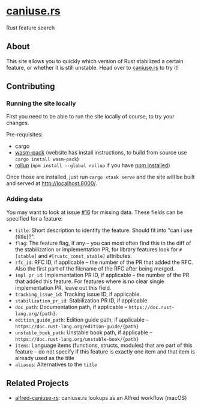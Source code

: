 # [caniuse.rs]

Rust feature search

## About

This site allows you to quickly which version of Rust stabilized a certain
feature, or whether it is still unstable. Head over to [caniuse.rs] to try it!

[caniuse.rs]: https://caniuse.rs/

## Contributing

### Running the site locally

First you need to be able to run the site locally of course, to try your
changes.

Pre-requisites:

- cargo
- [wasm-pack][] (website has install instructions, to build from source use
  `cargo install wasm-pack`)
- [rollup][] (`npm install --global rollup` if you have [npm installed][npm])

[wasm-pack]: https://rustwasm.github.io/wasm-pack/installer/
[rollup]: https://www.rollupjs.org/guide/en/
[npm]: https://www.npmjs.com/get-npm

Once those are installed, just run `cargo xtask serve` and the site will be
built and served at <http://localhost:8000/>.

### Adding data

You may want to look at issue [#16][] for missing data. These fields can be
specified for a feature:

* `title`: Short description to identify the feature. Should fit into
  "can i use {title}?".
* `flag`: The feature flag, if any – you can most often find this in the diff of
  the stabilization or implementation PR, for library features look for
  `#[stable]` and `#[rustc_const_stable]` attributes.
* `rfc_id`: RFC ID, if applicable – the number of the PR that added the RFC.
  Also the first part of the filename of the RFC after being merged.
* `impl_pr_id`: Implementation PR ID, if applicable – the number of the PR that
  added this feature. For features where is no clear single implementation PR,
  leave out this field.
* `tracking_issue_id`: Tracking issue ID, if applicable.
* `stabilization_pr_id`: Stabilization PR ID, if applicable.
* `doc_path`: Documentation path, if applicable –
  `https://doc.rust-lang.org/{path}`.
* `edition_guide_path`: Edition guide path, if applicable –
  `https://doc.rust-lang.org/edition-guide/{path}`
* `unstable_book_path`: Unstable book path, if applicable –
  `https://doc.rust-lang.org/unstable-book/{path}`
* `items`: Language items (functions, structs, modules) that are part of this
  feature – do not specify if this feature is exactly one item and that item
  is already used as the title
* `aliases`: Alternatives to the `title`

[#16]: https://github.com/jplatte/caniuse.rs/issues/16

## Related Projects

- [alfred-caniuse-rs](https://github.com/robjtede/alfred-caniuse-rs): caniuse.rs
  lookups as an Alfred workflow (macOS)
